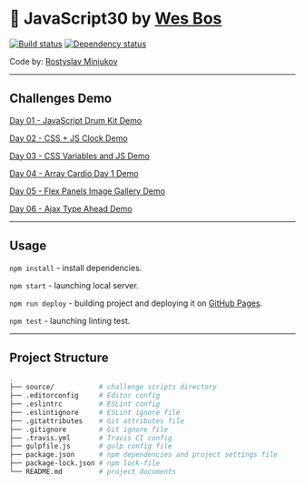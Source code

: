 # :checkered_flag: JavaScript30 by [Wes Bos](https://javascript30.com/)

[![Build status][travis-image]][travis-url] [![Dependency status][dependency-image]][dependency-url]

Code by: [Rostyslav Miniukov](https://github.com/embyth/)

---

## Challenges Demo

[Day 01 - JavaScript Drum Kit Demo](https://embyth.github.io/30-day-js-challenge/01-drum-kit/index.html)

[Day 02 - CSS + JS Clock Demo](https://embyth.github.io/30-day-js-challenge/02-css-js-clock/index.html)

[Day 03 - CSS Variables and JS Demo](https://embyth.github.io/30-day-js-challenge/03-css-vars-and-js/index.html)

[Day 04 - Array Cardio Day 1 Demo](https://embyth.github.io/30-day-js-challenge/04-array-cardio-1/index.html)

[Day 05 - Flex Panels Image Gallery Demo](https://embyth.github.io/30-day-js-challenge/05-flex-panels-image-gallery/index.html)

[Day 06 - Ajax Type Ahead Demo](https://embyth.github.io/30-day-js-challenge/06-ajax-type-ahead/index.html)

---

## Usage

`npm install` - install dependencies.

`npm start` - launching local server.

`npm run deploy` - building project and deploying it on [GitHub Pages](https://pages.github.com).

`npm test` - launching linting test.

---

## Project Structure

```bash
.
├── source/           # challenge scripts directory
├── .editorconfig     # Editor config
├── .eslintrc         # ESLint config
├── .eslintignore     # ESLint ignore file
├── .gitattributes    # Git attributes file
├── .gitignore        # Git ignore file
├── .travis.yml       # Travis CI config
├── gulpfile.js       # gulp config file
├── package.json      # npm dependencies and project settings file
├── package-lock.json # npm lock-file
└── README.md         # project documents
```

[travis-image]: https://travis-ci.org/embyth/30-day-js-challenge.svg?branch=master
[travis-url]: https://travis-ci.org/embyth/30-day-js-challenge
[dependency-image]: https://david-dm.org/embyth/30-day-js-challenge/dev-status.svg?style=flat-square
[dependency-url]: https://david-dm.org/embyth/30-day-js-challenge?type=dev
